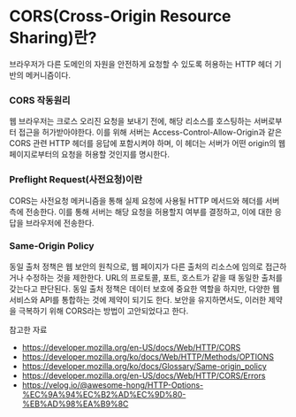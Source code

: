 # CORS(Cross-Origin Resource Sharing)란?

브라우저가 다른 도메인의 자원을 안전하게 요청할 수 있도록 허용하는 HTTP 헤더 기반의 메커니즘이다.

### CORS 작동원리

웹 브라우저는 크로스 오리진 요청을 보내기 전에, 해당 리소스를 호스팅하는 서버로부터 접근을 허가받아야한다.
이를 위해 서버는 Access-Control-Allow-Origin과 같은 CORS 관련 HTTP 헤더를 응답에 포함시켜야 하며,
이 헤더는 서버가 어떤 origin의 웹 페이지로부터의 요청을 허용할 것인지를 명시한다.

### Preflight Request(사전요청)이란

CORS는 사전요청 메커니즘을 통해 실제 요청에 사용될 HTTP 메서드와 헤더를 서버 측에 전송한다.
이를 통해 서버는 해당 요청을 허용할지 여부를 결정하고, 이에 대한 응답을 브라우저에 전송한다.

### Same-Origin Policy

동일 출처 정책은 웹 보안의 원칙으로, 웹 페이지가 다른 출처의 리소스에 임의로 접근하거나 수정하는 것을 제한한다.
URL의 프로토콜, 포트, 호스트가 같을 때 동일한 출처를 갖는다고 판단된다.
동일 출처 정책은 데이터 보호에 중요한 역할을 하지만, 다양한 웹 서비스와 API를 통합하는 것에 제약이 되기도 한다.
보안을 유지하면서도, 이러한 제약을 극복하기 위해 CORS라는 방법이 고안되었다고 한다.

참고한 자료
- https://developer.mozilla.org/en-US/docs/Web/HTTP/CORS
- https://developer.mozilla.org/ko/docs/Web/HTTP/Methods/OPTIONS
- https://developer.mozilla.org/ko/docs/Glossary/Same-origin_policy
- https://developer.mozilla.org/en-US/docs/Web/HTTP/CORS/Errors
- https://velog.io/@awesome-hong/HTTP-Options-%EC%9A%94%EC%B2%AD%EC%9D%80-%EB%AD%98%EA%B9%8C
